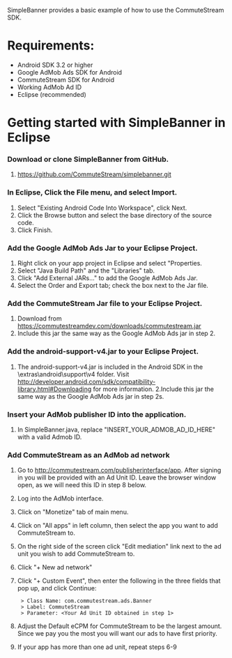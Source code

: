 SimpleBanner provides a basic example of how to use the CommuteStream SDK.

# Requirements:
- Android SDK 3.2 or higher
- Google AdMob Ads SDK for Android
- CommuteStream SDK for Android
- Working AdMob Ad ID
- Eclipse (recommended)

# Getting started with SimpleBanner in Eclipse

### Download or clone SimpleBanner from GitHub.
1. https://github.com/CommuteStream/simplebanner.git

### In Eclipse, Click the File menu, and select Import.
1. Select "Existing Android Code Into Workspace", click Next.
2. Click the Browse button and select the base directory of the source code. 
3. Click Finish.

### Add the Google AdMob Ads Jar to your Eclipse Project.
1. Right click on your app project in Eclipse and select "Properties.
2. Select "Java Build Path" and the "Libraries" tab. 
3. Click "Add External JARs..." to add the Google AdMob Ads Jar.
4. Select the Order and Export tab; check the box next to the Jar file.

### Add the CommuteStream Jar file to your Eclipse Project.
1. Download from https://commutestreamdev.com/downloads/commutestream.jar
2. Include this jar the same way as the Google AdMob Ads jar in step 2.

### Add the android-support-v4.jar to your Eclipse Project.
1. The android-support-v4.jar is included in the Android SDK in the \extras\android\support\v4 folder. Visit http://developer.android.com/sdk/compatibility-library.html#Downloading for more information.
2.Include this jar the same way as the Google AdMob Ads jar in step 2s.
 
### Insert your AdMob publisher ID into the application.
1. In SimpleBanner.java, replace "INSERT_YOUR_ADMOB_AD_ID_HERE" with a valid Admob ID.

### Add CommuteStream as an AdMob ad network
1. Go to http://commutestream.com/publisherinterface/app. After signing in you will be provided with an Ad Unit ID. Leave the browser window open, as we will need this ID in step 8 below.
2. Log into the AdMob interface.
3. Click on "Monetize" tab of main menu. 
4. Click on "All apps" in left column, then select the app you want to add CommuteStream to.
5. On the right side of the screen click "Edit mediation" link next to the ad unit you wish to add CommuteStream to.
6. Click "+ New ad network"
7. Click "+ Custom Event", then enter the following in the three fields that pop up, and click Continue:

        > Class Name: com.commutestream.ads.Banner
        > Label: CommuteStream
        > Parameter: <Your Ad Unit ID obtained in step 1>
        
8. Adjust the Default eCPM for CommuteStream to be the largest amount. Since we pay you the most you will want our ads to have first priority. 
9. If your app has more than one ad unit, repeat steps 6-9


